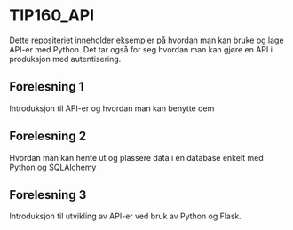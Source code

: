 # TIP160_API

Dette repositeriet inneholder eksempler på hvordan man kan bruke og lage API-er med Python. Det tar også for seg hvordan man kan gjøre en API i produksjon med autentisering.


## Forelesning 1

Introduksjon til API-er og hvordan man kan benytte dem

## Forelesning 2

Hvordan man kan hente ut og plassere data i en database enkelt med Python og SQLAlchemy

## Forelesning 3

Introduksjon til utvikling av API-er ved bruk av Python og Flask. 
    